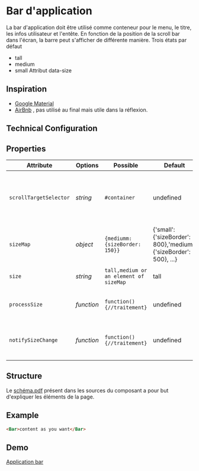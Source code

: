 # Bar d'application

La bar d'application doit être utilisé comme conteneur pour le menu, le titre, les infos utilisateur et l'entête.
En fonction de la position de la scroll bar dans l'écran, la barre peut s'afficher de différente manière.
Trois états par défaut
- tall
- medium
- small
Attribut data-size


## Inspiration

- [Google Material](http://www.google.com/design/spec/material-design/introduction.html#)
- [AirBnb](https://www.airbnb.fr/rooms/5601059?s=2nS7) , pas utilisé au final mais utile dans la réflexion.



## Technical Configuration


## Properties

Attribute                     | Options     | Possible               | Default       | Description
---                           | ---         | ---                    | ---           | ---
`scrollTargetSelector`        | *string*    | `#container` | undefined       | Définit  quel élément va notifier la bar avec l'évènement de type scroll.
`sizeMap`                     | *object*    | `{mediumm: {sizeBorder: 150}}` | {'small': {'sizeBorder': 800},'medium': {'sizeBorder': 500}, ...}| Map de taille par défaut.
`size`                        | *string*    | `tall,medium or an element of sizeMap` | tall       | Taille de la bar par défaut.
`processSize`                 | *function*    | `function(){//traitement}` | undefined       | Surcharge le calcul par défaut de la taille.
`notifySizeChange`            | *function*    | `function(){//traitement}` | undefined       | Notifie les autres éléments que la taille a changée.

## Structure

Le [schéma.pdf](https://github.com/KleeGroup/sagess-components/blob/master/application/bar/schema.pdf) présent dans les sources du composant a pour but d'expliquer les éléments de la page.


## Example
```html
<Bar>content as you want</Bar>
```



## Demo

[Application bar](http://kleegroup.github.io/sagess-components/application/bar/example/)
